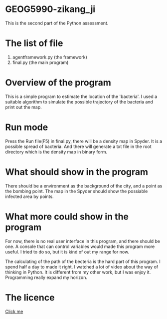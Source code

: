 # GEOG5990-zikang_ji
This is the second part of the Python assessment.

# The list of file

1. agentframework.py        (the framework)
2. final.py                 (the main program) 

# Overview of the program

This is a simple program to estimate the location of the 'bacteria'. I used a suitable algorithm to simulate the possible trajectory of the bacteria and print out the map.

# Run mode

Press the Run file(F5) in final.py, there will be a density map in Spyder. It is a possible spread of bacteria. And there will generate a txt file in the root directory which is the density map in binary form.

# What should show in the program

There should be a environment as the background of the city, and a point as the bombing point. The map in the Spyder should show the possiable infected area by points.

# What more could show in the program

For now, there is no real user interface in this program, and there should be one. A console that can control variables would made this program more useful. I tried to do so, but it is kind of out my range for now.

The calculating of the path of the becteria is the hard part of this program. I spend half a day to made it right. I watched a lot of video about the way of thinking in Python. It is different from my other work, but I was enjoy it. Programming really expand my horizon.

# The licence

[Click me](https://github.com/jzkkaka/GEOG5990M_work_2/blob/master/LICENSE)
